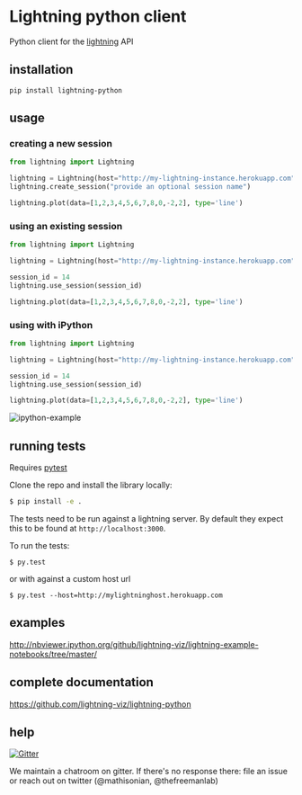 Lightning python client
================

Python client for the [lightning](https://github.com/mathisonian/lightning) API

## installation

```
pip install lightning-python
```

## usage

### creating a new session

```python
from lightning import Lightning

lightning = Lightning(host="http://my-lightning-instance.herokuapp.com")
lightning.create_session("provide an optional session name")

lightning.plot(data=[1,2,3,4,5,6,7,8,0,-2,2], type='line')

```

### using an existing session


```python
from lightning import Lightning

lightning = Lightning(host="http://my-lightning-instance.herokuapp.com")

session_id = 14
lightning.use_session(session_id)

lightning.plot(data=[1,2,3,4,5,6,7,8,0,-2,2], type='line')

```

### using with iPython

```python
from lightning import Lightning

lightning = Lightning(host="http://my-lightning-instance.herokuapp.com", ipython=True)

session_id = 14
lightning.use_session(session_id)

lightning.plot(data=[1,2,3,4,5,6,7,8,0,-2,2], type='line')

```

![ipython-example](http://i.gif.fm/6ZTdQ.png)

## running tests

Requires [pytest](http://pytest.org/latest/)

Clone the repo and install the library locally:

```sh
$ pip install -e .
``` 

The tests need to be run against a lightning server. By default they expect
this to be found at `http://localhost:3000`.

To run the tests:

```
$ py.test
```

or with against a custom host url


```
$ py.test --host=http://mylightninghost.herokuapp.com
```
## examples

http://nbviewer.ipython.org/github/lightning-viz/lightning-example-notebooks/tree/master/

## complete documentation

https://github.com/lightning-viz/lightning-python

## help

[![Gitter](https://badges.gitter.im/Join%20Chat.svg)](https://gitter.im/lightning-viz/lightning?utm_source=badge&utm_medium=badge&utm_campaign=pr-badge&utm_content=badge)

We maintain a chatroom on gitter. If there's no response there: file an issue or reach out on twitter (@mathisonian, @thefreemanlab)

